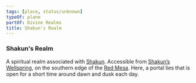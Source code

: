 ```yaml
---
tags: [place, status/unknown]
typeOf: plane
partOf: Divine Realms
title: Shakun's Realm
---
```



### Shakun's Realm

A spiritual realm associated with [Shakun](<../../../gods/incorporeal-gods/dunmari/shakun.md>). Accessible from [Shakun’s Wellspring](<../../../../gazetteer/greater-dunmar/realms/dunmar/eastern-dunmar/shakuns-wellspring.md>), on the southern edge of the [Red Mesa](<../../../../gazetteer/greater-dunmar/realms/dunmar/eastern-dunmar/red-mesa.md>). Here, a portal lies that is open for a short time around dawn and dusk each day. 



